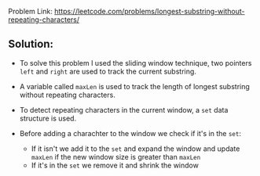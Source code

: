 Problem Link: https://leetcode.com/problems/longest-substring-without-repeating-characters/

## Solution:

- To solve this problem I used the sliding window technique, two pointers `left` and `right` are used to track the current substring.

- A variable called `maxLen` is used to track the length of longest substring without repeating characters. 

- To detect repeating characters in the current window, a `set` data structure is used. 

- Before adding a charachter to the window we check if it's in the `set`: 
    - If it isn't we add it to the `set` and expand the window and update `maxLen` if
       the new window size is greater than `maxLen`
    - If it's in the `set` we remove it and shrink the window